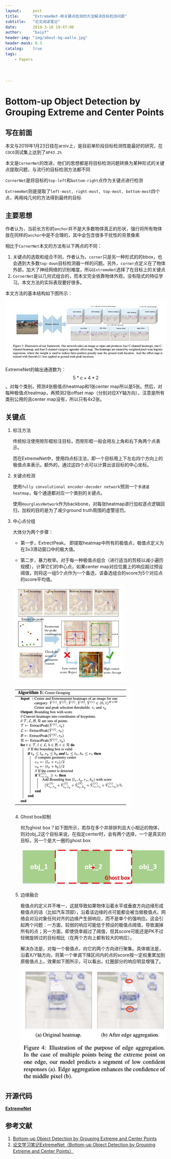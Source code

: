 ```yaml
---
layout:     post
title:      "ExtremeNet-用关键点检测的方法解决目标检测问题"
subtitle:   "论文阅读笔记"
date:       2019-3-18 19:47:00
author:     "baiyf"
header-img: "img/about-bg-walle.jpg"
header-mask: 0.3
catalog:    true
tags:
    - Papers



---
```


# Bottom-up Object Detection by Grouping Extreme and Center Points

## 写在前面

本文与2019年1月23日挂在arxiv上，是目前单阶段目标检测性能最好的研究，在`COCO`测试集上达到了`AP43.2%`

本文是`CornerNet`的改进，他们的思想都是将目标检测问题转换为某种形式的关键点提取问题，与流行的目标检测方法都不同

`CornerNet`是将目标的`top-left`和`bottom-right`点作为关键点进行检测

`ExtremeNet`则是提取了`left-most, right-most, top-most, bottom-most`四个点，再用纯几何的方法得到最终的目标

## 主要思想

作者认为，当前长方形的`anchor`并不是大多数物体真正的形状，强行将所有物体放在同样的`anchor`中是不合理的，其中会包含很多干扰性的背景像素

相比于`CornerNet`本文的方法有以下两点的不同：

1. 关键点的选取和组合不同，作者认为，`corner`只是另一种形式的的bbox，也会遇到大多数`top-down`目标检测器一样的问题。另外，`corner`点定义在了物体外部，加大了神经网络的识别难度，所以`ExtremeNet`选择了在目标上的关键点
2. `CornerNet`是以几何式组合的，而本文完全依靠物体外观，没有隐式的特征学习。本文方法的实际表现要好很多。

本文方法的基本结构如下图所示：

![extremenet](/img/post/extremenet.jpg)

ExtremeNet的输出通道数为：$$5*c+4*2​$$。对每个类别，预测4张极值点heatmap和1张center map所以是5张。然后，对每种极值点heatmap，再预测2张offset map（分别对应XY轴方向），注意是所有类别公用的且center map没有，所以只有4x2张。

## 关键点

1. 标注方法

   传统标注使用矩形框标注目标，而矩形框一般会用左上角和右下角两个点表示。

   而在ExtremeNet中，使用四点标注法，即一个目标用上下左右四个方向上的极值点来表示。额外的，通过这四个点可以计算出该目标的中心坐标。

2. 关键点检测

   使用`fully convolutional encoder-decoder network`预测一个`多通道heatmap`，每个通道都对应一个类别的关键点。

   使用`HourglassNetwork`作为backbone，对每张heatmap进行加权逐点逻辑回归，加权的目的是为了减少ground truth周围的虚警惩罚。

3. 中心点分组

   大体分为两个步骤：

   - 第一步，ExtrectPeak。 即提取heatmap中所有的极值点，极值点定义为在3x3滑动窗口中的极大值。

   - 第二步，暴力枚举。对于每一种极值点组合（进行适当的剪枝以减小遍历规模），计算它们的中心点，如果center map对应位置上的响应超过预设阈值，则将这一组5个点作为一个备选，该备选组合的score为5个对应点的score平均值。

   ![extreme_group](/img/post/extreme_group.jpg)

   ![extreme_group_table](/img/post/extreme_group_table.jpg)

   4. Ghost box抑制

      何为ghost box？如下图所示，若存在多个并排排列且大小相近的物体，则对obj_2这个目标来说，在指定center时，会有两个选择，一个是真实的目标，另一个是大一圈的ghost box

      ![ghostbox](/img/post/ghostbox.jpg)

      

   5. 边缘融合

      极值点的定义并不唯一，这就导致如果物体沿着水平或垂直方向边缘形成极值点的话（比如汽车顶部），沿着该边缘的点可能都会被当做极值点。网络会对沿对象任何对齐的边缘产生弱响应，而不是单个的强响应。这会引起两个问题：一方面，较弱的响应可能低于预设的极值点阈值，导致漏掉所有的点；另一方面，即使侥幸超过了阈值，但其score可能还是PK不过轻微旋转过的目标相比（在两个方向上都有较大的响应）。

      解决办法是，对每一个极值点，向它的两个方向进行聚集。具体做法是，沿着X/Y轴方向，将第一个单调下降区间内的点的score按一定权重累加到原极值点上。效果如下图所示，可以看出，红圈部分的响应明显增强了。

      ![edge_aggregation](/img/post/edge_aggregation.jpg)

## 开源代码

[**ExtremeNet**](https://github.com/xingyizhou/ExtremeNet)

## 参考文献

1. [Bottom-up Object Detection by Grouping Extreme and Center Points](https://arxiv.org/pdf/1901.08043.pdf)
2. [论文学习笔记ExtremeNet（Bottom-up Object Detection by Grouping Extreme and Center Points）](https://blog.csdn.net/sinat_37532065/article/details/86693930)